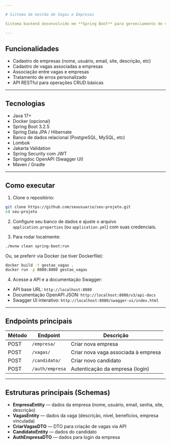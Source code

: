 ```yaml
---

# Sistema de Gestão de Vagas e Empresas

Sistema backend desenvolvido em **Spring Boot** para gerenciamento de vagas de emprego e empresas associadas. Permite cadastro, consulta e relacionamento entre vagas e empresas, com tratamento de erros e validação.

---
```


## Funcionalidades

* Cadastro de empresas (nome, usuário, email, site, descrição, etc)
* Cadastro de vagas associadas a empresas
* Associação entre vagas e empresas
* Tratamento de erros personalizado
* API RESTful para operações CRUD básicas

---

## Tecnologias

* Java 17+
* Docker (opcional)
* Spring Boot 3.2.5
* Spring Data JPA / Hibernate
* Banco de dados relacional (PostgreSQL, MySQL, etc)
* Lombok
* Jakarta Validation
* Spring Security com JWT
* Springdoc OpenAPI (Swagger UI)
* Maven / Gradle

---

## Como executar

1. Clone o repositório:

```bash
git clone https://github.com/seuusuario/seu-projeto.git
cd seu-projeto
```

2. Configure seu banco de dados e ajuste o arquivo `application.properties` (ou `application.yml`) com suas credenciais.

3. Para rodar localmente:

```bash
./mvnw clean spring-boot:run
```

Ou, se preferir via Docker (se tiver Dockerfile):

```bash
docker build -t gestao_vagas .
docker run -p 8080:8080 gestao_vagas
```

4. Acesse a API e a documentação Swagger:

* API base URL: `http://localhost:8080`
* Documentação OpenAPI JSON: `http://localhost:8080/v3/api-docs`
* Swagger UI interativo: `http://localhost:8080/swagger-ui/index.html`

---

## Endpoints principais

| Método | Endpoint        | Descrição                           |
| ------ | --------------- | ----------------------------------- |
| POST   | `/empresa/`     | Criar nova empresa                  |
| POST   | `/vagas/`       | Criar nova vaga associada à empresa |
| POST   | `/candidato/`   | Criar novo candidato                |
| POST   | `/auth/empresa` | Autenticação da empresa (login)     |

---

## Estruturas principais (Schemas)

* **EmpresaEntity** — dados da empresa (nome, usuário, email, senha, site, descrição)
* **VagasEntity** — dados da vaga (descrição, nível, benefícios, empresa vinculada)
* **CriarVagasDTO** — DTO para criação de vagas via API
* **CandidatoEntity** — dados do candidato
* **AuthEmpresaDTO** — dados para login da empresa

